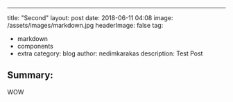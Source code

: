 ---
title: "Second"
layout: post
date: 2018-06-11 04:08
image: /assets/images/markdown.jpg
headerImage: false
tag:
- markdown
- components
- extra
category: blog
author: nedimkarakas
description: Test Post


## Summary:

WOW
